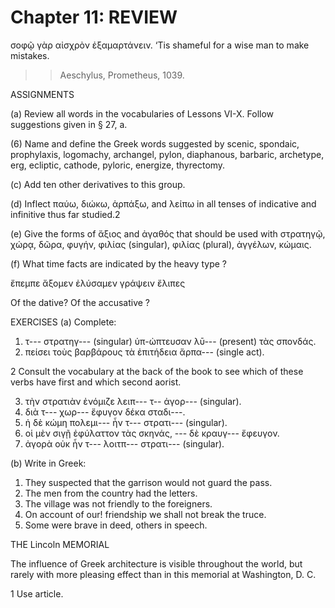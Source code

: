 # Chapter 11: REVIEW


<quote><l part="F">σοφῷ γὰρ αἰσχρὸν ἐξαμαρτάνειν.</l>
</quote>
<quote>‘Tis shameful for a wise man to make mistakes.
</quote>
>> Aeschylus, Prometheus, 1039.



<div type="textpart" subtype="para" n="60">
ASSIGNMENTS

(a) Review all words in the vocabularies of Lessons
VI-X. Follow suggestions given in § 27, a.

(6) Name and define the Greek words suggested by
scenic, spondaic, prophylaxis, logomachy, archangel, pylon,
diaphanous, barbaric, archetype, erg, ecliptic, cathode,
pyloric, energize, thyrectomy.

(c) Add ten other derivatives to this group.

(d) Inflect παύω, διώκω, ἁρπάξω, and λείπω in all tenses
of indicative and infinitive thus far studied.2

(e) Give the forms of ἄξιος and ἀγαθός that should be
used with στρατηγῷ, χώρᾳ, δῶρα, φυγήν, φιλίας (singular),
φιλίας (plural), ἀγγέλων, κώμαις.

(f) What time facts are indicated by the heavy type ?

ἔπεμπε ἄξομεν ἐλύσαμεν γράψειν ἔλιπες

Of the dative? Of the accusative ?

<div type="textpart" subtype="para" n="61">
EXERCISES
(a) Complete:

1. τ--- στρατηγ--- (singular) ὑπ-ὠπτευσαν λῡ--- (present) τὰς σπονδάς.
2. πείσει τοὺς βαρβάρους τὰ ἐπιτήδεια ἄρπα--- (single act).

2 Consult the vocabulary at the back of the book to see which of these verbs have first and which second aorist.

<pb n="35"/>

3. τὴν στρατιὰν ἐνόμιζε λειπ--- τ-- ἀγορ--- (singular).
4. διὰ τ--- χωρ--- ἔφυγον δέκα σταδι---.
4. ἡ δὲ κώμη πολεμι--- ἦν τ--- στρατι--- (singular).
5. οἱ μὲν σιγῇ ἐφύλαττον τὰς σκηνάς, --- δὲ κραυγ--- ἔφευγον.
7. ἀγορὰ οὐκ ἦν τ--- λοιτπ--- στρατι--- (singular).

(b) Write in Greek:

1. They suspected that the garrison would not guard the pass.
2. The men from the country had the letters.
3. The village was not friendly to the foreigners.
4. On account of our! friendship we shall not break the truce.
5. Some were brave in deed, others in speech.

THE Lincoln MEMORIAL

The influence of Greek architecture is visible throughout the world, but rarely
with more pleasing effect than in this memorial at Washington, D. C.

1 Use article.

<pb n="36"/>




